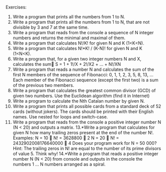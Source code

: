 Exercises:

1. Write a program that prints all the numbers from 1 to N.
2. Write a program that prints all the numbers from 1 to N, that are not divisible by 3 and 7 at the same time.
3. Write a program that reads from the console a sequence of N integer numbers and returns the minimal and maximal of them.
4. Write a program that calculates N!/K! for given N and K (1<K<N).
5. Write a program that calculates N!*K! / (K-N)! for given N and K (1<N<K).
6. Write a program that, for a given two integer numbers N and X, calculates the sum  S = 1 + 1!/X + 2!/X2 + … + N!/XN
7. Write a program that reads a number N and calculates the sum of the first N members of the sequence of Fibonacci: 
    0, 1, 1, 2, 3, 5, 8, 13, … Each member of the Fibonacci sequence (except the first two) is a sum of the previous two members.
8. Write a program that calculates the greatest common divisor (GCD) of given two numbers. Use the Euclidean algorithm 
    (find it in Internet)
10. Write a program to calculate the Nth Catalan number by given N.
11. Write a program that prints all possible cards from a standard deck of 52 cards (without jokers). 
    The cards should be printed with their English names. Use nested for loops and switch-case.
12. Write a program that reads from the console a positive integer number N (N < 20) and outputs a matrix.
13.*Write a program that calculates for given N how many trailing zeros present at the end of the number N!. Examples:
	N = 10  N! = 3628800  2
	N = 20  N! = 2432902008176640000  4
	Does your program work for N = 50 000?
	Hint: The trailing zeros in N! are equal to the number of its prime divisors of value 5. Think why!
14.*Write a program that reads a positive integer number N (N < 20) from console and outputs in the console 
  the numbers 1 ... N numbers arranged as a spiral.
